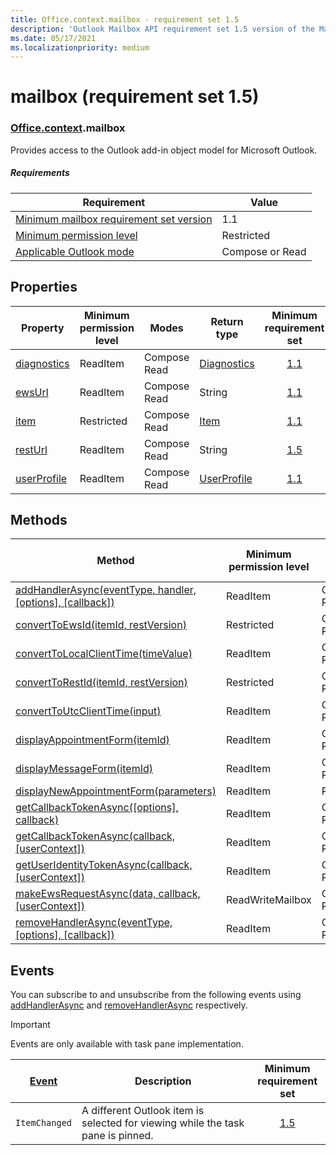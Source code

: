```yaml
---
title: Office.context.mailbox - requirement set 1.5
description: 'Outlook Mailbox API requirement set 1.5 version of the Mailbox object model.'
ms.date: 05/17/2021
ms.localizationpriority: medium
---
```


# mailbox (requirement set 1.5)

### [Office](office.md)[.context](office.context.md).mailbox

Provides access to the Outlook add-in object model for Microsoft Outlook.

##### Requirements

|Requirement| Value|
|---|---|
|[Minimum mailbox requirement set version](../../requirement-sets/outlook-api-requirement-sets.md)| 1.1|
|[Minimum permission level](../../../outlook/understanding-outlook-add-in-permissions.md)| Restricted|
|[Applicable Outlook mode](../../../outlook/outlook-add-ins-overview.md#extension-points)| Compose or Read|

## Properties

| Property | Minimum<br>permission level | Modes | Return type | Minimum<br>requirement set |
|---|---|---|---|:---:|
| [diagnostics](/javascript/api/outlook/office.mailbox?view=outlook-js-1.5&preserve-view=true#outlook-office-mailbox-diagnostics-member) | ReadItem | Compose<br>Read | [Diagnostics](/javascript/api/outlook/office.diagnostics?view=outlook-js-1.5&preserve-view=true) | [1.1](../requirement-set-1.1/outlook-requirement-set-1.1.md) |
| [ewsUrl](/javascript/api/outlook/office.mailbox?view=outlook-js-1.5&preserve-view=true#outlook-office-mailbox-ewsurl-member) | ReadItem | Compose<br>Read | String | [1.1](../requirement-set-1.1/outlook-requirement-set-1.1.md) |
| [item](office.context.mailbox.item.md) | Restricted | Compose<br>Read | [Item](/javascript/api/outlook/office.item?view=outlook-js-1.5&preserve-view=true) | [1.1](../requirement-set-1.1/outlook-requirement-set-1.1.md) |
| [restUrl](/javascript/api/outlook/office.mailbox?view=outlook-js-1.5&preserve-view=true#outlook-office-mailbox-resturl-member) | ReadItem | Compose<br>Read | String | [1.5](../requirement-set-1.5/outlook-requirement-set-1.5.md) |
| [userProfile](/javascript/api/outlook/office.mailbox?view=outlook-js-1.5&preserve-view=true#outlook-office-mailbox-userprofile-member) | ReadItem | Compose<br>Read | [UserProfile](/javascript/api/outlook/office.userprofile?view=outlook-js-1.5&preserve-view=true) | [1.1](../requirement-set-1.1/outlook-requirement-set-1.1.md) |

## Methods

| Method | Minimum<br>permission level | Modes | Minimum<br>requirement set |
|---|---|---|:---:|
| [addHandlerAsync(eventType, handler, [options], [callback])](/javascript/api/outlook/office.mailbox?view=outlook-js-1.5&preserve-view=true#outlook-office-mailbox-addhandlerasync-member(1)) | ReadItem | Compose<br>Read | [1.5](../requirement-set-1.5/outlook-requirement-set-1.5.md) |
| [convertToEwsId(itemId, restVersion)](/javascript/api/outlook/office.mailbox?view=outlook-js-1.5&preserve-view=true#outlook-office-mailbox-converttoewsid-member(1)) | Restricted | Compose<br>Read | [1.3](../requirement-set-1.3/outlook-requirement-set-1.3.md) |
| [convertToLocalClientTime(timeValue)](/javascript/api/outlook/office.mailbox?view=outlook-js-1.5&preserve-view=true#outlook-office-mailbox-converttolocalclienttime-member(1)) | ReadItem | Compose<br>Read | [1.1](../requirement-set-1.1/outlook-requirement-set-1.1.md) |
| [convertToRestId(itemId, restVersion)](/javascript/api/outlook/office.mailbox?view=outlook-js-1.5&preserve-view=true#outlook-office-mailbox-converttorestid-member(1)) | Restricted | Compose<br>Read | [1.3](../requirement-set-1.3/outlook-requirement-set-1.3.md) |
| [convertToUtcClientTime(input)](/javascript/api/outlook/office.mailbox?view=outlook-js-1.5&preserve-view=true#outlook-office-mailbox-converttoutcclienttime-member(1)) | ReadItem | Compose<br>Read | [1.1](../requirement-set-1.1/outlook-requirement-set-1.1.md) |
| [displayAppointmentForm(itemId)](/javascript/api/outlook/office.mailbox?view=outlook-js-1.5&preserve-view=true#outlook-office-mailbox-displayappointmentform-member(1)) | ReadItem | Compose<br>Read | [1.1](../requirement-set-1.1/outlook-requirement-set-1.1.md) |
| [displayMessageForm(itemId)](/javascript/api/outlook/office.mailbox?view=outlook-js-1.5&preserve-view=true#outlook-office-mailbox-displaymessageform-member(1)) | ReadItem | Compose<br>Read | [1.1](../requirement-set-1.1/outlook-requirement-set-1.1.md) |
| [displayNewAppointmentForm(parameters)](/javascript/api/outlook/office.mailbox?view=outlook-js-1.5&preserve-view=true#outlook-office-mailbox-displaynewappointmentform-member(1)) | ReadItem | Read | [1.1](../requirement-set-1.1/outlook-requirement-set-1.1.md) |
| [getCallbackTokenAsync([options], callback)](/javascript/api/outlook/office.mailbox?view=outlook-js-1.5&preserve-view=true#outlook-office-mailbox-getcallbacktokenasync-member(1)) | ReadItem | Compose<br>Read | [1.5](../requirement-set-1.5/outlook-requirement-set-1.5.md) |
| [getCallbackTokenAsync(callback, [userContext])](/javascript/api/outlook/office.mailbox?view=outlook-js-1.5&preserve-view=true#outlook-office-mailbox-getcallbacktokenasync-member(2)) | ReadItem | Compose<br>Read | [1.3](../requirement-set-1.3/outlook-requirement-set-1.3.md)<br>[1.1](../requirement-set-1.1/outlook-requirement-set-1.1.md) |
| [getUserIdentityTokenAsync(callback, [userContext])](/javascript/api/outlook/office.mailbox?view=outlook-js-1.5&preserve-view=true#outlook-office-mailbox-getuseridentitytokenasync-member(1)) | ReadItem | Compose<br>Read | [1.1](../requirement-set-1.1/outlook-requirement-set-1.1.md) |
| [makeEwsRequestAsync(data, callback, [userContext])](/javascript/api/outlook/office.mailbox?view=outlook-js-1.5&preserve-view=true#outlook-office-mailbox-makeewsrequestasync-member(1)) | ReadWriteMailbox | Compose<br>Read | [1.1](../requirement-set-1.1/outlook-requirement-set-1.1.md) |
| [removeHandlerAsync(eventType, [options], [callback])](/javascript/api/outlook/office.mailbox?view=outlook-js-1.5&preserve-view=true#outlook-office-mailbox-removehandlerasync-member(1)) | ReadItem | Compose<br>Read | [1.5](../requirement-set-1.5/outlook-requirement-set-1.5.md) |

## Events

You can subscribe to and unsubscribe from the following events using [addHandlerAsync](/javascript/api/outlook/office.mailbox?view=outlook-js-1.5&preserve-view=true#outlook-office-mailbox-addhandlerasync-member(1)) and [removeHandlerAsync](/javascript/api/outlook/office.mailbox?view=outlook-js-1.5&preserve-view=true#outlook-office-mailbox-removehandlerasync-member(1)) respectively.

> [!IMPORTANT]
> Events are only available with task pane implementation.

| [Event](/javascript/api/office/office.eventtype?view=outlook-js-1.5&preserve-view=true) | Description | Minimum<br>requirement set |
|---|---|:---:|
|`ItemChanged`| A different Outlook item is selected for viewing while the task pane is pinned. | [1.5](../requirement-set-1.5/outlook-requirement-set-1.5.md) |
